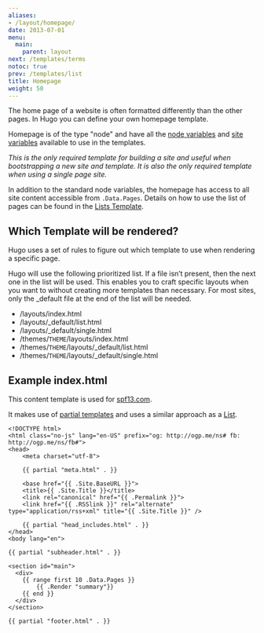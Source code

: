 ```yaml
---
aliases:
- /layout/homepage/
date: 2013-07-01
menu:
  main:
    parent: layout
next: /templates/terms
notoc: true
prev: /templates/list
title: Homepage
weight: 50
---
```


The home page of a website is often formatted differently than the other
pages. In Hugo you can define your own homepage template. 

Homepage is of the type "node" and have all the [node
variables](/templates/variables/) and [site
variables](/templates/variables/) available to use in the templates.

*This is the only required template for building a site and useful when
bootstrapping a new site and template. It is also the only required
template when using a single page site.*

In addition to the standard node variables, the homepage has access to
all site content accessible from `.Data.Pages`. Details on how to use the
list of pages can be found in the [Lists Template](/templates/list/).

## Which Template will be rendered?
Hugo uses a set of rules to figure out which template to use when
rendering a specific page.

Hugo will use the following prioritized list. If a file isn’t present,
then the next one in the list will be used. This enables you to craft
specific layouts when you want to without creating more templates
than necessary. For most sites, only the \_default file at the end of
the list will be needed.

* /layouts/index.html
* /layouts/\_default/list.html
* /layouts/\_default/single.html
* /themes/`THEME`/layouts/index.html
* /themes/`THEME`/layouts/\_default/list.html
* /themes/`THEME`/layouts/\_default/single.html

## Example index.html
This content template is used for [spf13.com](http://spf13.com/).

It makes use of [partial templates](/templates/partials/) and uses a similar approach as a [List](/templates/list/).

    <!DOCTYPE html>
    <html class="no-js" lang="en-US" prefix="og: http://ogp.me/ns# fb: http://ogp.me/ns/fb#">
    <head>
        <meta charset="utf-8">

        {{ partial "meta.html" . }}

        <base href="{{ .Site.BaseURL }}">
        <title>{{ .Site.Title }}</title>
        <link rel="canonical" href="{{ .Permalink }}">
        <link href="{{ .RSSlink }}" rel="alternate" type="application/rss+xml" title="{{ .Site.Title }}" />

        {{ partial "head_includes.html" . }}
    </head>
    <body lang="en">

    {{ partial "subheader.html" . }}

    <section id="main">
      <div>
        {{ range first 10 .Data.Pages }}
            {{ .Render "summary"}}
        {{ end }}
      </div>
    </section>

    {{ partial "footer.html" . }}
